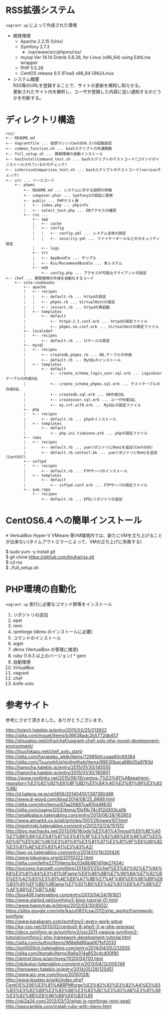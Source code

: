 # RSS拡張システム  

`vagrant up` によって作成された環境  

* 開発環境  
  * Apache 2.2.15 (Unix)  
  * Symfony 2.7.3  
    * /var/www/src/phpms/rss/  
  * mysql  Ver 14.14 Distrib 5.6.26, for Linux (x86_64) using  EditLine wrapper  
  * PHP 5.5.28  
  * CentOS release 6.5 (Final) x86_64 GNU/Linux  
* システム概要  
RSS等のURLを登録することで、サイトの更新を検知し知らせる。  
更新されたサイト内を解析し、ユーザが登録した内容に従い通知するかどうかを判断する。  



# ディレクトリ構造

```
rss/
+-- README.md
+-- Vagrantfile ... 仮想マシン(CentOS6.5)の起動設定
+-- common_function.sh ... bashスクリプトの共通関数
+-- full_setup.sh ... 開発環境の自動インストール
+-- hasInstallCommand_test.sh ... bashスクリプトのテストコード(コマンドがインストールされているかのチェック)
+-- isVersionComparison_test.sh ... bashスクリプトのテストコード(versionチェック) 
+-- src ... ソースコード
    +-- phpms
        +-- README.md ... システムに対する説明の詳細
        +-- composer.phar ... Symfony2の設定に使用
        +-- public ... PHPテスト用
        ¦   +-- index.php ... phpinfo
        ¦   +-- select_test.php ... DBアクセスの確認
        +-- rss ... 
            +-- app
            ¦   +-- cache
            ¦   +-- config
            ¦   ¦   +-- config.yml ... システム全体の設定
            ¦   ¦   +-- security.yml ... ファイヤーオールなどのセキュリティ設定
            ¦   +-- logs
            +-- src
            ¦   +-- AppBundle ... サンプル
            ¦   +-- Rss/RecommendBundle ... 本システム
            +-- web
                +-- config.php ... アクセスが可能なクライアントの設定
+-- chef ... 開発環境の作成を自動化するコード
    +-- site-cookbooks
        +-- apache
        ¦   +-- recipes
        ¦   ¦   +-- default.rb ... httpdの設定
        ¦   ¦   +-- phpms.rb ... VirtualHostの設定
        ¦   ¦   +-- restart.rb ... httpdの再起動
        ¦   +-- templates
        ¦       +-- default
        ¦           +-- httpd-2.2.conf.erb ... httpdの設定ファイル
        ¦           +-- phpms.vm.conf.erb ... VirtualHostの設定ファイル
        +-- localedef
        ¦   +-- recipes
        ¦       +-- default.rb ... ロケールの設定
        +-- mysql
        ¦   +-- recipes
        ¦       +-- createdb_phpms.rb ... DB,テーブルの作成
        ¦       +-- default.rb ... MySQLのインストール
        ¦   +-- templates
        ¦       +-- default
        ¦           +-- create_schema_login_user.sql.erb ... LoginUserテーブルの作成SQL
        ¦           +-- create_schema_phpms.sql.erb ... テストテーブルの作成SQL
        ¦           +-- createdb.sql.erb ... DB作成SQL
        ¦           +-- createuser.sql.erb ... ユーザ作成SQL
        ¦           +-- my.cnf.utf8.erb ... MySQLの設定ファイル
        +-- php
        ¦   +-- recipes
        ¦       +-- default.rb ... phpのインストール
        ¦   +-- templates
        ¦       +-- default
        ¦           +-- php.ini.timezone.erb ... phpの設定ファイル
        +-- remi
        ¦   +-- recipes
        ¦       +-- default.rb ... yumリポジトリにRemiを追加(CentOS6)
        ¦       +-- default.rb.centos7.bk ... yumリポジトリにRemiを追加(CentOS7)
        +-- vsftpd
        ¦   +-- recipes
        ¦       +-- default.rb ... FTPサーバのインストール
        ¦   +-- templates
        ¦       +-- default
        ¦           +-- vsftpd.conf.erb ... FTPサーバの設定ファイル
        +-- yum_repo
            +-- recipes
                +-- default.rb ... EPELリポジトリの追加
```


# CentOS6.4 への簡単インストール  

※ VertualBox Hyper-V VMware 等VM環境内では、新たにVMを立ち上げることが出来ない(タイムアウトエラーによって、VMの立ち上げに失敗する)  

$ sudo yum -y install git  
$ git clone https://github.com/tiruha/rss.git  
$ cd rss  
$ ./full_setup.sh  


# PHP環境の自動化  

`vagrant up` 実行に必要なコマンド群等をインストール  

1. リポジトリの追加  
  1. epel  
  2. remi  
  3. rpmforge (dkms のインストールに必要)  
1. コマンドのインストール  
  1. wget
  2. dkms (VertualBox の管理に推奨)  
  3. ruby (1.9.3 以上のバージョン)
    * gem  
1. 自動環境  
  1. VirtualBox  
  2. vagrant  
  3. chef  
  4. knife-solo  

# 参考サイト  
参考にさせて頂きました。ありがとうございます。  

http://totech.hateblo.jp/entry/2015/02/25/213922  
http://qiita.com/inouet/items/b36638adc2b5772db457  
http://shusatoo.net/infra/chef/vagrant-chef-solo-php-mysql-development-environment/  
http://tsuchikazu.net/chef_solo_start/  
http://qiita.com/harapeko_wktk/items/72985bfccaae60c69384  
http://qiita.com/TsuyoshiUshio@github/items/89030baca68b05a9783d  
http://hanocha.hateblo.jp/entry/2015/01/30/145555  
http://hanocha.hateblo.jp/entry/2015/01/30/160801  
https://www.rootlinks.net/2015/06/19/centos-7%E3%81%ABepelremi-repository%E3%82%92%E8%BF%BD%E5%8A%A0%E3%81%99%E3%82%8B/  
http://d.hatena.ne.jp/yk5656/20140410/1397390498  
http://www.d-wood.com/blog/2014/08/25_6669.html  
http://qiita.com/shn/items/67aa26667ca810d48630  
http://qiita.com/osamu1203/items/10e19c74c912d303ca0b  
http://smallpalace.hatenablog.com/entry/2013/06/28/162853  
http://www.atmarkit.co.jp/ait/articles/1001/29/news107.html  
http://nigohiroki.hatenablog.com/entry/2012/12/24/151512  
http://blog.machacks.net/2013/06/18/pdo%E3%81%A7mysql%E6%8E%A5%E7%B6%9A%E3%81%97%E3%81%9F%E3%82%89%E6%96%87%E5%AD%97%E5%8C%96%E3%81%91%E3%81%97%E3%81%9F%E6%99%82%E3%81%AE%E3%83%A1%E3%83%A2/  
http://pxp-ss.hatenablog.com/entry/2014/01/19/201426  
http://www.tokumaru.org/d/20110322.html  
http://qiita.com/lethe2211/items/bc03e8b987d7de27434c  
http://success.tracpath.com/blog/2014/01/25/chef%E3%82%92%E7%94%A8%E3%81%84%E3%81%9Flamp%E9%96%8B%E7%99%BA%E7%92%B0%E5%A2%83%E3%81%AE%E6%A7%8B%E7%AF%89%E6%96%B9%E6%B3%95%EF%BD%9Elamp%E7%92%B0%E5%A2%83%E6%A7%8B%E7%AF%89%E7%B7%A8/  
http://box406.hatenablog.com/entry/2013/04/24/161921  
http://www.starlod.net/symfony2-blog-tutorial-01.html  
http://www.happytrap.jp/blogs/2012/03/30/8552/  
https://sites.google.com/site/kazu0831csw2012/php_works/framework-symfony  
http://www.karakaram.com/symfony2-every-work-setup  
http://ka-zoo.net/2013/02/centos5-8-php5-3-w-php-process/  
http://docs.symfony.gr.jp/symfony2/osc2011-nagoya-symfony2-tutorial/symfony2-php-framework-development-tutorial.html  
http://qiita.com/suthio/items/988e8d66aa067fef2033  
http://ism1000ch.hatenablog.com/entry/2014/04/05/232935  
http://qiita.com/Itomaki/items/9a6a314a853cdcd00f80  
http://dotnsf.blog.jp/archives/1020034700.html  
http://otukutun.hatenablog.com/entry/2013/04/12/005749  
http://heroween.hateblo.jp/entry/2014/05/28/125451  
http://www.aiz-one.com/linux/20150128/  
http://www.lesstep.jp/wiki/index.php?CentOS%206%E3%81%ABRPMforge%E3%82%92%E3%82%A4%E3%83%B3%E3%82%B9%E3%83%88%E3%83%BC%E3%83%AB%E3%81%99%E3%82%8B%E6%96%B9%E6%B3%95  
http://oki2a24.com/2012/03/13/what-is-rpmforge-remi-epel/  
http://easyramble.com/install-ruby-with-rbenv.html  

